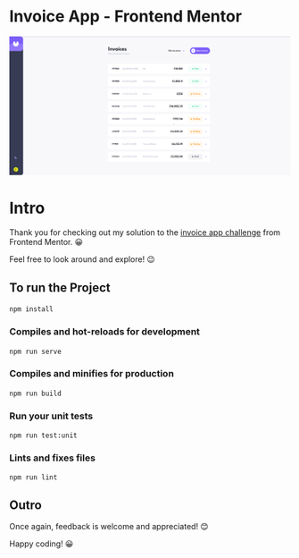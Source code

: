 # Invoice App - Frontend Mentor
<img src="https://raw.githubusercontent.com/GeekAbdou/invoiceVue/main/Screenshot%202022-03-10%20135835.png">

# Intro

 
Thank you for checking out my solution to the [invoice app challenge](https://www.frontendmentor.io/challenges/invoice-app-i7KaLTQjl) from Frontend Mentor. 😀

Feel free to look around and explore! 😉


## To run the Project 
```
npm install
```

### Compiles and hot-reloads for development
```
npm run serve
```

### Compiles and minifies for production
```
npm run build
```

### Run your unit tests
```
npm run test:unit
```

### Lints and fixes files
```
npm run lint
```

## Outro

Once again, feedback is welcome and appreciated! 😊

Happy coding! 😀
